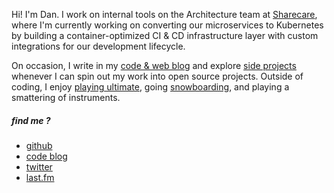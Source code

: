 Hi! I'm Dan. I work on internal tools on the Architecture team at
[Sharecare][], where I'm currently working on converting our
microservices to Kubernetes by building a container-optimized CI & CD
infrastructure layer with custom integrations for our development
lifecycle.

On occasion, I write in my [code & web blog][] and explore
[side projects][] whenever I can spin out my work into open source
projects. Outside of coding, I enjoy [playing ultimate][], going
[snowboarding][], and playing a smattering of instruments.

##### find me ?

- [github][]
- [code blog][]
- [twitter][]
- [last.fm][]


[Sharecare]: https://www.sharecare.com
[code & web blog]: https://blog.danielgempesaw.com
[side projects]: https://github.com/gempesaw
[playing ultimate]: http://danzorx.tumblr.com/tagged/ultimate
[snowboarding]: https://www.youtube.com/watch?v=KXTokRZNqBs
[github]: https://github.com/gempesaw
[code blog]: http://blog.danielgempesaw.com
[twitter]: https://twitter.com/dgempesaw
[last.fm]: https://last.fm/user/escore
